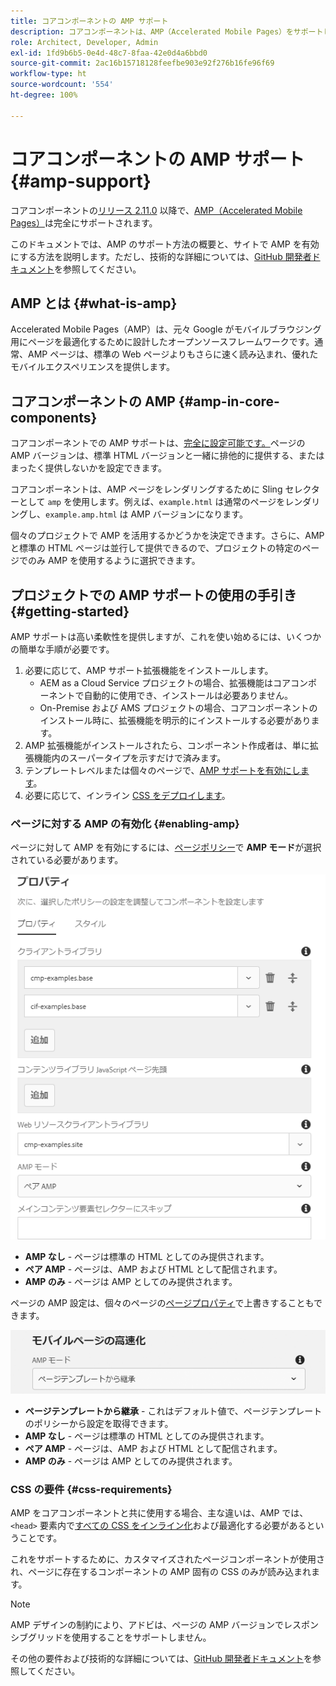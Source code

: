 ```yaml
---
title: コアコンポーネントの AMP サポート
description: コアコンポーネントは、AMP（Accelerated Mobile Pages）をサポートします
role: Architect, Developer, Admin
exl-id: 1fd9b6b5-0e4d-48c7-8faa-42e0d4a6bbd0
source-git-commit: 2ac16b15718128feefbe903e92f276b16fe96f69
workflow-type: ht
source-wordcount: '554'
ht-degree: 100%

---
```


# コアコンポーネントの AMP サポート {#amp-support}

コアコンポーネントの[リリース 2.11.0](/help/versions.md) 以降で、[AMP（Accelerated Mobile Pages）](https://developers.google.com/amp)は完全にサポートされます。

このドキュメントでは、AMP のサポート方法の概要と、サイトで AMP を有効にする方法を説明します。ただし、技術的な詳細については、[GitHub 開発者ドキュメント](https://github.com/adobe/aem-core-wcm-components/tree/master/extensions/amp)を参照してください。

## AMP とは {#what-is-amp}

Accelerated Mobile Pages（AMP）は、元々 Google がモバイルブラウジング用にページを最適化するために設計したオープンソースフレームワークです。通常、AMP ページは、標準の Web ページよりもさらに速く読み込まれ、優れたモバイルエクスペリエンスを提供します。

## コアコンポーネントの AMP {#amp-in-core-components}

コアコンポーネントでの AMP サポートは、[完全に設定可能です。](#enabling-amp)ページの AMP バージョンは、標準 HTML バージョンと一緒に排他的に提供する、またはまったく提供しないかを設定できます。

コアコンポーネントは、AMP ページをレンダリングするために Sling セレクターとして `amp` を使用します。例えば、`example.html` は通常のページをレンダリングし、`example.amp.html` は AMP バージョンになります。

個々のプロジェクトで AMP を活用するかどうかを決定できます。さらに、AMP と標準の HTML ページは並行して提供できるので、プロジェクトの特定のページでのみ AMP を使用するように選択できます。

## プロジェクトでの AMP サポートの使用の手引き {#getting-started}

AMP サポートは高い柔軟性を提供しますが、これを使い始めるには、いくつかの簡単な手順が必要です。

1. 必要に応じて、AMP サポート拡張機能をインストールします。
   * AEM as a Cloud Service プロジェクトの場合、拡張機能はコアコンポーネントで自動的に使用でき、インストールは必要ありません。
   * On-Premise および AMS プロジェクトの場合、コアコンポーネントのインストール時に、拡張機能を明示的にインストールする必要があります。
1. AMP 拡張機能がインストールされたら、コンポーネント作成者は、単に拡張機能内のスーパータイプを示すだけで済みます。
1. テンプレートレベルまたは個々のページで、[AMP サポートを有効にします](#enabling-amp)。
1. 必要に応じて、インライン [CSS をデプロイします](#css-requirements)。

### ページに対する AMP の有効化 {#enabling-amp}

ページに対して AMP を有効にするには、[ページポリシー](https://experienceleague.adobe.com/docs/experience-manager-cloud-service/sites/authoring/features/templates.html?lang=ja#editing-a-template-page-policy-template-author-developer)で **AMP モード**&#x200B;が選択されている必要があります。

![AMP ページポリシーのオプション](/help/assets/amp-policy.png)

* **AMP なし** - ページは標準の HTML としてのみ提供されます。
* **ペア AMP** - ページは、AMP および HTML として配信されます。
* **AMP のみ** - ページは AMP としてのみ提供されます。

ページの AMP 設定は、個々のページの[ページプロパティ](https://experienceleague.adobe.com/docs/experience-manager-cloud-service/sites/authoring/fundamentals/page-properties.html?lang=ja)で上書きすることもできます。

![AMP ページプロパティ](/help/assets/amp-page-properties.png)

* **ページテンプレートから継承** - これはデフォルト値で、ページテンプレートのポリシーから設定を取得できます。
* **AMP なし** - ページは標準の HTML としてのみ提供されます。
* **ペア AMP** - ページは、AMP および HTML として配信されます。
* **AMP のみ** - ページは AMP としてのみ提供されます。

### CSS の要件 {#css-requirements}

AMP をコアコンポーネントと共に使用する場合、主な違いは、AMP では、`<head>` 要素内で[すべての CSS をインライン化](including-clientlibs.md#inlining)および最適化する必要があるということです。

これをサポートするために、カスタマイズされたページコンポーネントが使用され、ページに存在するコンポーネントの AMP 固有の CSS のみが読み込まれます。

>[!NOTE]
>
>AMP デザインの制約により、アドビは、ページの AMP バージョンでレスポンシブグリッドを使用することをサポートしません。

その他の要件および技術的な詳細については、[GitHub 開発者ドキュメント](https://github.com/adobe/aem-core-wcm-components/tree/master/extensions/amp)を参照してください。
